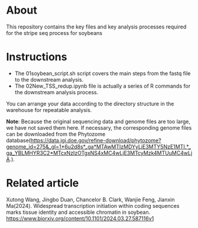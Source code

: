 # About
This repository contains the key files and key analysis processes required for the stripe seq process for soybeans

# Instructions
- The 01soybean_script.sh script covers the main steps from the fastq file to the downstream analysis.
- The 02New_TSS_redup.ipynb file is actually a series of R commands for the downstream analysis process.

You can arrange your data according to the directory structure in the warehouse for repeatable analysis.


**Note**: Because the original sequencing data and genome files are too large, we have not saved them here. If necessary, the corresponding genome files can be downloaded from the Phytozome database(https://data.jgi.doe.gov/refine-download/phytozome?genome_id=275&_gl=1*6u2d8s*_ga*MTAwMTIzMDYyLjE3MTY5NzE1MTI.*_ga_YBLMHYR3C2*MTcxNzIzOTgxNS4xMC4wLjE3MTcyMzk4MTUuMC4wLjA.).
# Related article
Xutong Wang, Jingbo Duan, Chancelor B. Clark, Wanjie Feng, Jianxin Ma(2024). Widespread transcription initiation within coding sequences marks tissue identity and accessible chromatin in soybean.
https://www.biorxiv.org/content/10.1101/2024.03.27.587116v1
